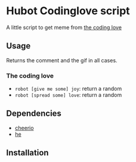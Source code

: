 # Hubot Codinglove script

A little script to get meme from [the coding love](https://thecodinglove.com/)

## Usage

Returns the comment and the gif in all cases.

### The coding love

* `robot [give me some] joy`: return a random
* `robot [spread some] love`: return a random

## Dependencies

* [cheerio](https://github.com/MatthewMueller/cheerio)
* [he](https://github.com/mathiasbynens/he)

## Installation

